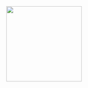 
<img src="https://github.com/BrianKoech/AI-Evaluation-Portfolio/blob/main/A_logo_for_Brian_Koech,_specializing_in_AI_Evaluat.png?raw=true" width="200">
